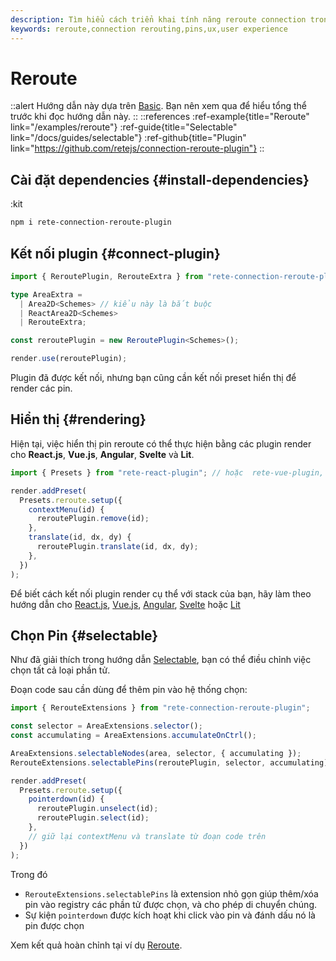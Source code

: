 ```yaml
---
description: Tìm hiểu cách triển khai tính năng reroute connection trong dự án của bạn với package rete-connection-reroute-plugin, và cải thiện trải nghiệm người dùng
keywords: reroute,connection rerouting,pins,ux,user experience
---
```


# Reroute

::alert
Hướng dẫn này dựa trên [Basic](/docs/guides/basic). Bạn nên xem qua để hiểu tổng thể trước khi đọc hướng dẫn này.
::
::references
:ref-example{title="Reroute" link="/examples/reroute"}
:ref-guide{title="Selectable" link="/docs/guides/selectable"}
:ref-github{title="Plugin" link="https://github.com/retejs/connection-reroute-plugin"}
::

## Cài đặt dependencies {#install-dependencies}

:kit

```bash
npm i rete-connection-reroute-plugin
```

## Kết nối plugin {#connect-plugin}

```ts
import { ReroutePlugin, RerouteExtra } from "rete-connection-reroute-plugin";

type AreaExtra =
  | Area2D<Schemes> // kiểu này là bắt buộc
  | ReactArea2D<Schemes>
  | RerouteExtra;

const reroutePlugin = new ReroutePlugin<Schemes>();

render.use(reroutePlugin);
```

Plugin đã được kết nối, nhưng bạn cũng cần kết nối preset hiển thị để render các pin.

## Hiển thị {#rendering}

Hiện tại, việc hiển thị pin reroute có thể thực hiện bằng các plugin render cho **React.js**, **Vue.js**, **Angular**, **Svelte** và **Lit**.

```ts
import { Presets } from "rete-react-plugin"; // hoặc  rete-vue-plugin, rete-angular-plugin, rete-svelte-plugin, @retejs/lit-plugin

render.addPreset(
  Presets.reroute.setup({
    contextMenu(id) {
      reroutePlugin.remove(id);
    },
    translate(id, dx, dy) {
      reroutePlugin.translate(id, dx, dy);
    },
  })
);
```

Để biết cách kết nối plugin render cụ thể với stack của bạn, hãy làm theo hướng dẫn cho
[React.js](/docs/guides/renderers/react), [Vue.js](/docs/guides/renderers/vue), [Angular](/docs/guides/renderers/angular), [Svelte](/docs/guides/renderers/svelte) hoặc [Lit](/docs/guides/renderers/lit)

## Chọn Pin {#selectable}

Như đã giải thích trong hướng dẫn [Selectable](/docs/guides/selectable), bạn có thể điều chỉnh việc chọn tất cả loại phần tử.

Đoạn code sau cần dùng để thêm pin vào hệ thống chọn:

```ts
import { RerouteExtensions } from "rete-connection-reroute-plugin";

const selector = AreaExtensions.selector();
const accumulating = AreaExtensions.accumulateOnCtrl();

AreaExtensions.selectableNodes(area, selector, { accumulating });
RerouteExtensions.selectablePins(reroutePlugin, selector, accumulating);

render.addPreset(
  Presets.reroute.setup({
    pointerdown(id) {
      reroutePlugin.unselect(id);
      reroutePlugin.select(id);
    },
    // giữ lại contextMenu và translate từ đoạn code trên
  })
);
```

Trong đó

- `RerouteExtensions.selectablePins` là extension nhỏ gọn giúp thêm/xóa pin vào registry các phần tử được chọn, và cho phép di chuyển chúng.
- Sự kiện `pointerdown` được kích hoạt khi click vào pin và đánh dấu nó là pin được chọn

Xem kết quả hoàn chỉnh tại ví dụ [Reroute](/examples/reroute).
